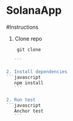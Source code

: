 # SolanaApp

#Instructions

1. Clone repo
  ```javascript
      git clone
     
     ```
     
2. Install dependencies
  ```javascript
     npm install
     ```
     
2. Run test
  ```javascript
     Anchor test
     ```
